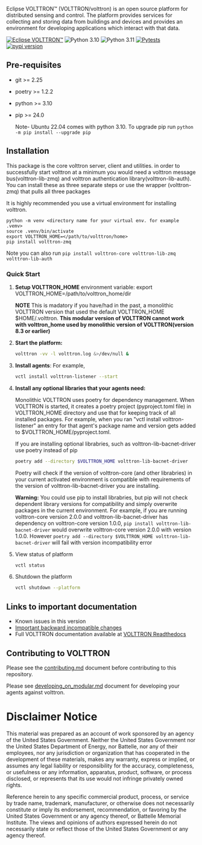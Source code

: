 Eclipse VOLTTRON™ (VOLTTRON/volttron) is an open source platform for distributed sensing and control. The platform provides services for collecting and storing data from buildings and devices and provides an environment for developing applications which interact with that data.

[![Eclipse VOLTTRON™](https://img.shields.io/badge/Eclips%20VOLTTRON--red.svg)](https://volttron.readthedocs.io/en/latest/)
![Python 3.10](https://img.shields.io/badge/python-3.10-blue.svg)
![Python 3.11](https://img.shields.io/badge/python-3.11-blue.svg)
[![Pytests](https://github.com/eclipse-volttron/volttron-core/actions/workflows/run-tests.yml/badge.svg)](https://github.com/eclipse-volttron/volttron-core/actions/workflows/run-tests.yml)
[![pypi version](https://img.shields.io/pypi/v/volttron.svg)](https://pypi.org/project/volttron/)
## Pre-requisites

- git >= 2.25

- poetry >= 1.2.2

- python >= 3.10

- pip >= 24.0

  Note- Ubuntu 22.04 comes with python 3.10. To upgrade pip run ```python -m pip install --upgrade pip```
 
## Installation
This package is the core volttron server, client and utilities. in order to successfully start volttron at a minimum you would need a volttron message bus(volttron-lib-zmq) and volttron authentication library(volttron-lib-auth). You can install these as three separate steps or use the wrapper (volttron-zmq) that pulls all three packages

It is highly recommended you use a virtual environment for installing volttron.

```shell
python -m venv <directory name for your virtual env. for example .vemv>
source .venv/bin/activate
export VOLTTRON_HOME=</path/to/volttron/home>
pip install volttron-zmq
```

Note you can also run ```pip install volttron-core volttron-lib-zmq volttron-lib-auth```

### Quick Start

 1. **Setup VOLTTRON_HOME** environment variable: export VOLTTRON_HOME=/path/to/volttron_home/dir 
 
    **NOTE** This is madatory if you have/had in the past, a monolithic    VOLTTRON version that used the default VOLTTRON_HOME $HOME/.volttron. **This modular version of VOLTTRON cannot work with volttron_home used by monolithic version of VOLTTRON(version 8.3 or earlier)**
 
 2. **Start the platform:**
    
    ```bash
    volttron -vv -l volttron.log &>/dev/null &
    ```

 4. **Install agents**: 
    For example, 
    ```bash
    vctl install volttron-listener --start
    ```

 5. **Install any optional libraries that your agents need:**
    
    Monolithic VOLTTRON uses poetry for dependency management. When VOLTTRON is started, it creates a poetry project (pyproject.toml file) in VOLTTRON_HOME directory and use that for keeping track of all installed packages. For example, when you ran "vctl install volttron-listener" an entry for that agent's package name and version gets added to $VOLTTRON_HOME/pyproject.toml.

    If you are installing optional librabries, such as volttron-lib-bacnet-driver use poetry instead of pip
    ```bash
    poetry add --directory $VOLTTRON_HOME volttron-lib-bacnet-driver
    ```

    Poetry will check if the version of volttron-core (and other librabries) in your current activated environment is compatible with requirements of the version of volttron-lib-bacnet-driver you are installing.

    **Warning:** You could use pip to install librabries, but pip will not check dependent library versions for compatibility and simply overwrite packages in the current environment. For example, if you are running volttron-core version 2.0.0 and volttron-lib-bacnet-driver has dependency on volttron-core version 1.0.0, ```pip install volttron-lib-bacnet-driver``` would overwrite volttron-core version 2.0.0 with version 1.0.0. However ```poetry add --directory $VOLTTRON_HOME volttron-lib-bacnet-driver``` will fail with version incompatibility error
    
 4. View status of platform
    ```bash
    vctl status
    ```

 5. Shutdown the platform
    ```bash
    vctl shutdown --platform
    ```

## Links to important documentation
 - Known issues in this version 
 - [Important backward incompatible changes](backward_incompatible_features.md)
 - Full VOLTTRON documentation available at [VOLTTRON Readthedocs](https://volttron.readthedocs.io)

## Contributing to VOLTTRON

Please see the [contributing.md](CONTRIBUTING.md) document before contributing to this repository.

Please see [developing_on_modular.md](DEVELOPING_ON_MODULAR.md) document for developing your agents against volttron.

# Disclaimer Notice

This material was prepared as an account of work sponsored by an agency of the
United States Government.  Neither the United States Government nor the United
States Department of Energy, nor Battelle, nor any of their employees, nor any
jurisdiction or organization that has cooperated in the development of these
materials, makes any warranty, express or implied, or assumes any legal
liability or responsibility for the accuracy, completeness, or usefulness or any
information, apparatus, product, software, or process disclosed, or represents
that its use would not infringe privately owned rights.

Reference herein to any specific commercial product, process, or service by
trade name, trademark, manufacturer, or otherwise does not necessarily
constitute or imply its endorsement, recommendation, or favoring by the United
States Government or any agency thereof, or Battelle Memorial Institute. The
views and opinions of authors expressed herein do not necessarily state or
reflect those of the United States Government or any agency thereof.
